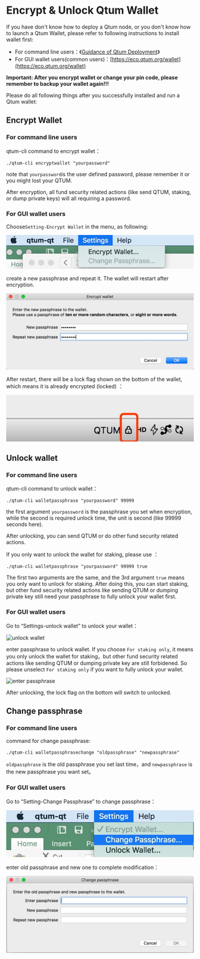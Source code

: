 # Encrypt & Unlock Qtum Wallet

If you have don't know how to deploy a Qtum node, or you don't know how to launch a Qtum Wallet, please refer to following instructions to install wallet first:

* For command line users：《[Guidance of Qtum Deployment](../Guidance-of-Qtum-Deployment-and-RPC-Settings.md)》
* For GUI wallet users(common users)：[https://eco.qtum.org/wallet](https://eco.qtum.org/wallet)

**Important: After you encrypt wallet or change your pin code, please remember to backup your wallet again!!!**

Please do all following things after you successfully installed and run a Qtum wallet: 

## Encrypt Wallet

### For command line users

qtum-cli command to encrypt wallet：

```
./qtum-cli encryptwallet "yourpassword"
```

note that `yourpassword`is the user defined password, please remember it or you might lost your QTUM.

After encryption, all fund security related actions (like send QTUM, staking, or dump private keys) will all requiring a password. 

### For GUI wallet users

Choose`Setting-Encrypt Wallet` in the menu, as following:

![choose encrypt](choose-encrypt.jpeg)

create a new passphrase and repeat it. The wallet will restart after encryption.

![enter password](enter-password.jpeg)

After restart, there will be a lock flag shown on the bottom of the wallet, which means it is already encrypted (locked) ：

![wallet locked](wallet-locked.jpeg)

## Unlock wallet

### For command line users

qtum-cli command to unlock wallet：

```
./qtum-cli walletpassphrase "yourpassword" 99999
```

the first argument `yourpassword` is the passphrase you set when encryption, while the second is required unlock time, the unit is second (like 99999 seconds here).

After unlocking, you can send QTUM or do other fund security related actions.

If you only want to unlock the wallet for staking, please use ：

```
./qtum-cli walletpassphrase "yourpassword" 99999 true
```

The first two arguments are the same, and the 3rd argument `true` means you only want to unlock for staking. After doing this, you can start staking, but other fund security related actions like sending QTUM or dumping private key still need your passphrase to fully unlock your wallet first. 

### For GUI wallet users

Go to “Settings-unlock wallet” to unlock your wallet：

![unlock wallet](https://s.qtum.site/uploads/c0fbf6583794c8ecb91532dbeec4f9c7.jpeg)

enter passphrase to unlock wallet. If you choose `For staking only`, it means you only unlock the wallet for staking，but other fund security related actions like sending QTUM or dumping private key are still forbidened. So please unselect `For staking only` if you want to fully unlock your wallet.

![enter passphrase](https://s.qtum.site/uploads/65996de583f1e099360cbbbbdbba48d8.jpeg)

After unlocking, the lock flag on the bottom will switch to unlocked.

## Change passphrase

### For command line users

command for change passphrase:

```
./qtum-cli walletpassphrasechange "oldpassphrase" "newpassphrase"
```

`oldpassphrase` is the old passphrase you set last time，and `newpassphrase` is the new passphrase you want set。

### For GUI wallet users

Go to “Setting-Change Passphrase” to change passphrase：

![click change passphrase](click-changepass.jpeg)

enter old passphrase and new one to complete modification：

![change passphrase](enter-new-password.jpeg)
